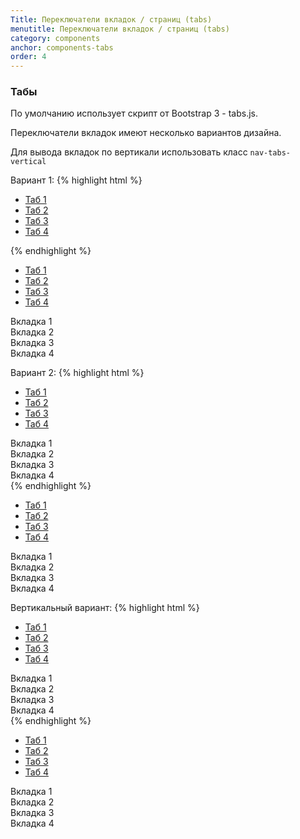 ```yaml
---
Title: Переключатели вкладок / страниц (tabs)
menutitle: Переключатели вкладок / страниц (tabs)
category: components
anchor: components-tabs
order: 4
---
```


### Табы
По умолчанию использует скрипт от Bootstrap 3 - tabs.js.

Переключатели вкладок имеют несколько вариантов дизайна.

Для вывода вкладок по вертикали использовать класс `nav-tabs-vertical`

Вариант 1:
{% highlight html %}
<ul class="nav-pills" role="tablist">
  <li class="active">
    <a href="#tab-1" role="tab" data-toggle="tab">Таб 1</a>
  </li>
  <li class="">
    <a href="#tab-2" role="tab" data-toggle="tab">Таб 2</a>
  </li>
  <li class="">
    <a href="#tab-3" role="tab" data-toggle="tab">Таб 3</a>
  </li>
  <li class="">
    <a href="#tab-4" role="tab" data-toggle="tab">Таб 4</a>
  </li>
</ul>
{% endhighlight %}

<div class="bs-docs-example">
  <ul class="nav-tabs nav-pills pt-10 pb-10" role="tablist">
    <li class="">
      <a href="#tabLink-1" role="tab" data-toggle="tab">Таб 1</a>
    </li>
    <li class="">
      <a href="#tabLink-2" role="tab" data-toggle="tab">Таб 2</a>
    </li>
    <li class="">
      <a href="#tabLink-3" role="tab" data-toggle="tab">Таб 3</a>
    </li>
    <li class="">
      <a href="#tabLink-4" role="tab" data-toggle="tab">Таб 4</a>
    </li>
  </ul>
  <div class="tab-content">
    <div class="tab-pane active" role="tabpanel" id="#tabLink-1">
      Вкладка 1
    </div>
    <div class="tab-pane" role="tabpanel" id="#tabLink-2">
      Вкладка 2
    </div>
    <div class="tab-pane" role="tabpanel" id="#tabLink-3">
      Вкладка 3
    </div>
    <div class="tab-pane" role="tabpanel" id="#tabLink-4">
      Вкладка 4
    </div>
  </div>
</div>

Вариант 2:
{% highlight html %}
<ul class="nav-tabs pt-10 pb-10" role="tablist">
  <li class="nav-item active">
    <a class="nav-link" href="#tab-1" role="tab" data-toggle="tab">Таб 1</a>
  </li>
  <li class="nav-item">
    <a class="nav-link" href="#tab-2" role="tab" data-toggle="tab">Таб 2</a>
  </li>
  <li class="nav-item">
    <a class="nav-link" href="#tab-3" role="tab" data-toggle="tab">Таб 3</a>
  </li>
  <li class="nav-item">
    <a class="nav-link" href="#tab-4" role="tab" data-toggle="tab">Таб 4</a>
  </li>
</ul>
<div class="tab-content">
  <div class="tab-pane active" role="tabpanel" id="tab-1">
    Вкладка 1
  </div>
  <div class="tab-pane" role="tabpanel" id="tab-2">
    Вкладка 2
  </div>
  <div class="tab-pane" role="tabpanel" id="tab-3">
    Вкладка 3
  </div>
  <div class="tab-pane" role="tabpanel" id="tab-4">
    Вкладка 4
  </div>
</div>
{% endhighlight %}
<div class="bs-docs-example">
  <ul class="nav-tabs pt-10 pb-10" role="tablist">
    <li class="nav-item active">
      <a class="nav-link" href="#tab-1" role="tab" data-toggle="tab">Таб 1</a>
    </li>
    <li class="nav-item">
      <a class="nav-link" href="#tab-2" role="tab" data-toggle="tab">Таб 2</a>
    </li>
    <li class="nav-item">
      <a class="nav-link" href="#tab-3" role="tab" data-toggle="tab">Таб 3</a>
    </li>
    <li class="nav-item">
      <a class="nav-link" href="#tab-4" role="tab" data-toggle="tab">Таб 4</a>
    </li>
  </ul>
  <div class="tab-content">
    <div class="tab-pane active" role="tabpanel" id="tab-1">
      Вкладка 1
    </div>
    <div class="tab-pane" role="tabpanel" id="tab-2">
      Вкладка 2
    </div>
    <div class="tab-pane" role="tabpanel" id="tab-3">
      Вкладка 3
    </div>
    <div class="tab-pane" role="tabpanel" id="tab-4">
      Вкладка 4
    </div>
  </div>
</div>

Вертикальный вариант:
{% highlight html %}
<div class="row">
  <div class="col-sm-4">
    <ul class="nav-tabs-vertical pt-10 pb-10" role="tablist">
      <li class="nav-item active">
        <a class="nav-link" href="#tab-1" role="tab" data-toggle="tab">Таб 1</a>
      </li>
      <li class="nav-item">
        <a class="nav-link" href="#tab-2" role="tab" data-toggle="tab">Таб 2</a>
      </li>
      <li class="nav-item">
        <a class="nav-link" href="#tab-3" role="tab" data-toggle="tab">Таб 3</a>
      </li>
      <li class="nav-item">
        <a class="nav-link" href="#tab-4" role="tab" data-toggle="tab">Таб 4</a>
      </li>
    </ul>
  </div>
  <div class="col-sm-8">  
    <div class="tab-content">
      <div class="tab-pane active" role="tabpanel" id="tab-1">
        Вкладка 1
      </div>
      <div class="tab-pane" role="tabpanel" id="tab-2">
        Вкладка 2
      </div>
      <div class="tab-pane" role="tabpanel" id="tab-3">
        Вкладка 3
      </div>
      <div class="tab-pane" role="tabpanel" id="tab-4">
        Вкладка 4
      </div>
    </div>
  </div>
</div>
{% endhighlight %}

<div class="bs-docs-example">
  <div class="row">
    <div class="col-sm-4">
      <ul class="nav-tabs-vertical pt-10 pb-10" role="tablist">
        <li class="nav-item active">
          <a class="nav-link" href="#tab-1" role="tab" data-toggle="tab">Таб 1</a>
        </li>
        <li class="nav-item">
          <a class="nav-link" href="#tab-2" role="tab" data-toggle="tab">Таб 2</a>
        </li>
        <li class="nav-item">
          <a class="nav-link" href="#tab-3" role="tab" data-toggle="tab">Таб 3</a>
        </li>
        <li class="nav-item">
          <a class="nav-link" href="#tab-4" role="tab" data-toggle="tab">Таб 4</a>
        </li>
      </ul>
    </div>
    <div class="col-sm-8">  
      <div class="tab-content">
        <div class="tab-pane active" role="tabpanel" id="tab-1">
          Вкладка 1
        </div>
        <div class="tab-pane" role="tabpanel" id="tab-2">
          Вкладка 2
        </div>
        <div class="tab-pane" role="tabpanel" id="tab-3">
          Вкладка 3
        </div>
        <div class="tab-pane" role="tabpanel" id="tab-4">
          Вкладка 4
        </div>
      </div>
    </div>
  </div>
</div>